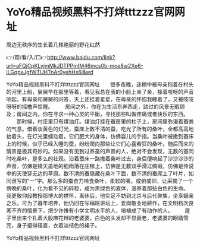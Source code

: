 # YoYo精品视频黑料不打烊tttzzz官网网址
周边无秩序的生长着几株艳丽的野花红然

👉/观/看/入/口👉http://www.baidu.com/link?url=aFQjCpKLyjmMkJDTPPmIM46mcs0b-moe8w2Xe6-iLGqpxJgfWTUHTnAr0yehHs6i&wd

YoYo精品视频黑料不打烊tttzzz官网网址　　很多夜晚，迷糊中被母亲抱着在村头的河里上船，舅舅早在那里等着，看见我总在我的小脸上亲了亲，接着吱呀的声音响起，有母亲和舅舅的问答，天上还挂着星星，在母亲的怀抱我睡着了，又被吱吱呀呀的摇橹声惊醒。
　　房间之外，你在为生活东奔西走，路过的风景无暇顾及；房间之内，你在寻求一种心灵的平衡，寻找那些叫做疼痛或者快乐的东西。
　　那时候，村庄里只有煤油灯。煤油灯挂在蚕房里的柱子上，房间里弥漫着蚕粪的气息。借着淡黄色的灯光，蚕床上数不清的蚕，吃光了所有的桑叶，全都高高地抬着头，在灯光里蠕动着，它们肥大的身体，仿佛婴儿的手指。当桑叶被撒到蚕床上的时候，似乎已经入睡的蚕，纷纷爬向那些让它们心喜若狂的桑叶。随后而来的情景是极其奇妙的。如果没有见到过养蚕的声景的人，绝对不会发现，无数的蚕同时吃桑叶，是多么的壮观。沿着蚕床一路撒着桑叶过去，身后便响起了沙沙沙沙的声音，仿佛是锖天盖地的细雨落在庄稼上，仿佛是无数双手滑过绸缎，仿佛是传说中的天使穿无边的草原。数不清的蚕隐藏在桑叶下面，数不清的蚕爬上了叶片，如同隶写的“一”字。那么多的蚕奋力啃食桑叶，柔软的嘴，或俯或仰，让采摘了一个傍晚的桑叶，化为看不见的碎粒，成为黑绿色的液体，滋养着那些白色的生命。
我更敬仰段教授那博大的襟怀，离休后，他实足不妨到北京与后代聚集，坐享嫡亲之乐。可为了暮年培养，他仍旧在写稿班讲坛上，爱岗敬业地耕作，在文明档次良莠不齐的情景下，把少许惟有小学文明水平的人，培植成了有动作的人。
　　屋子里出来个扎着大股麻花辫的老婆婆，白色的头发却不显衰老，老婆婆的眼睛雪亮，身子挺得径直，衣着淡桔色的裙子。

YoYo精品视频黑料不打烊tttzzz官网网址
